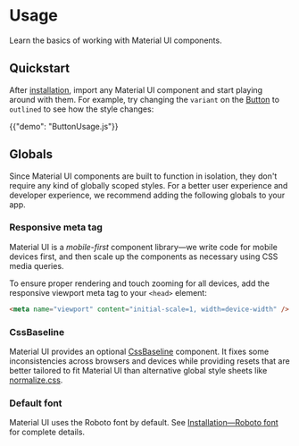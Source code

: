 # Usage

<p class="description">Learn the basics of working with Material UI components.</p>

## Quickstart

After [installation](/material-ui/getting-started/installation/), import any Material UI component and start playing around with them.
For example, try changing the `variant` on the [Button](/material-ui/react-button/) to `outlined` to see how the style changes:

{{"demo": "ButtonUsage.js"}}

## Globals

Since Material UI components are built to function in isolation, they don't require any kind of globally scoped styles.
For a better user experience and developer experience, we recommend adding the following globals to your app.

### Responsive meta tag

Material UI is a _mobile-first_ component library—we write code for mobile devices first, and then scale up the components as necessary using CSS media queries.

To ensure proper rendering and touch zooming for all devices, add the responsive viewport meta tag to your `<head>` element:

```html
<meta name="viewport" content="initial-scale=1, width=device-width" />
```

### CssBaseline

Material UI provides an optional [CssBaseline](/material-ui/react-css-baseline/) component.
It fixes some inconsistencies across browsers and devices while providing resets that are better tailored to fit Material UI than alternative global style sheets like [normalize.css](https://github.com/necolas/normalize.css/).

### Default font

Material UI uses the Roboto font by default.
See [Installation—Roboto font](/material-ui/getting-started/installation/#roboto-font) for complete details.
